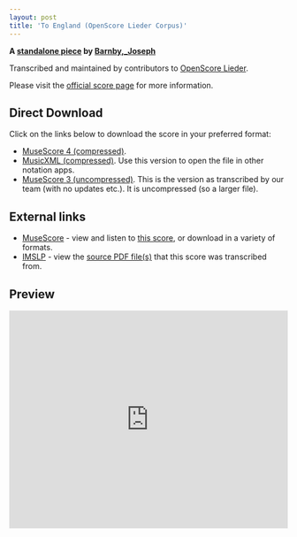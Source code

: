 ```yaml
---
layout: post
title: 'To England (OpenScore Lieder Corpus)'
---
```


__A [standalone piece](https://fourscoreandmore.org/OpenScore/Barnby%2C_Joseph/_/) by [Barnby,_Joseph](https://fourscoreandmore.org/OpenScore/Barnby%2C_Joseph)__

Transcribed and maintained by contributors to [OpenScore Lieder].

Please visit the [official score page] for more information.

[official score page]: https://musescore.com/openscore-lieder-corpus/scores/6479829
[OpenScore Lieder]: https://musescore.com/openscore-lieder-corpus

## Direct Download

Click on the links below to download the score in your preferred format:
- [MuseScore 4 (compressed)](https://fourscoreandmore.org/OpenScore/Barnby%2C_Joseph/_/To_England.mscz).
- [MusicXML (compressed)](https://fourscoreandmore.org/OpenScore/Barnby%2C_Joseph/_/To_England.mxl). Use this version to open the file in other notation apps.
- [MuseScore 3 (uncompressed)](https://raw.githubusercontent.com/OpenScore/Lieder/refs/heads/main/scores/Barnby%2C_Joseph/_/To_England/lc6479829.mscx). This is the version as transcribed by our team (with no updates etc.). It is uncompressed (so a larger file).

## External links

- [MuseScore] - view and listen to [this score][MuseScore], or download in a variety of formats.
- [IMSLP] - view the [source PDF file(s)][IMSLP] that this score was transcribed from.

[MuseScore]: https://musescore.com/score/6479829
[IMSLP]: https://imslp.org/wiki/Special:ReverseLookup/542017

## Preview

<iframe width="100%" height="394" src="https://musescore.com/openscore-lieder-corpus/scores/6479829/embed" frameborder="0" allowfullscreen allow="autoplay; fullscreen"></iframe>
